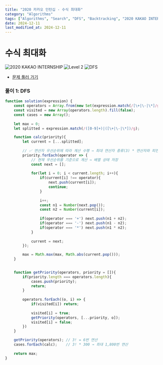 ```yaml
---
title: "2020 카카오 인턴십 - 수식 최대화"
category: "Algorithms"
tags: ["Algorithms", "Search", "DFS", "Backtracking", "2020 KAKAO INTERNSHIP"]
date: 2024-12-11
last_modified_at: 2024-12-11
---
```


# 수식 최대화

<img src="https://img.shields.io/badge/-2020 KAKAO INTERNSHIP-gold" alt="2020 KAKAO INTERNSHIP"/> <img src="https://img.shields.io/badge/-Level 2-green" alt="Level 2"/> <img src="https://img.shields.io/badge/-DFS-crimson" alt="DFS"/> 


- [문제 풀러 가기](https://school.programmers.co.kr/learn/courses/30/lessons/67257)

### 풀이 1: DFS

```js
function solution(expression) {
    const operators = Array.from(new Set(expression.match(/[\+|\-|\*]/g)));
    const visited = new Array(operators.length).fill(false);
    const cases = new Array();
    
    let max = 0;
    let splitted = expression.match(/([0-9]+)|([\+|\-|\*])/g);

    function calc(priority){
        let current = [...splitted];   
        
        // ✅ 연산자 우선순위에 따라 계산 수행 → 최대 연산자 종류(3) * 연산자와 피연산자 최대 길이(100)
        priority.forEach(operator => {
            // 현재 우선순위를 기준으로 계산 → 배열 상태 저장
            const next = [];
            
            for(let i = 0; i < current.length; i++){
                if(current[i] !== operator){
                    next.push(current[i]);
                    continue;
                }
  
                i++;
                const n1 = Number(next.pop());
                const n2 = Number(current[i]);
                
                if(operator === '+') next.push(n1 + n2);
                if(operator === '-') next.push(n1 - n2);
                if(operator === '*') next.push(n1 * n2);
            }
            
            current = next;
        });

        max = Math.max(max, Math.abs(current.pop()));
    }
    

    function getPriority(operators, priority = []){
        if(priority.length === operators.length){
            cases.push(priority);
            return;
        }
        
        operators.forEach((o, i) => {
            if(visited[i]) return;
            
            visited[i] = true;
            getPriority(operators, [...priority, o]);
            visited[i] = false;
        })
    }

    getPriority(operators); // 3! = 6번 연산
    cases.forEach(calc);    // 3! * 300 → 최대 1,800번 연산
   
    return max;
}
```
